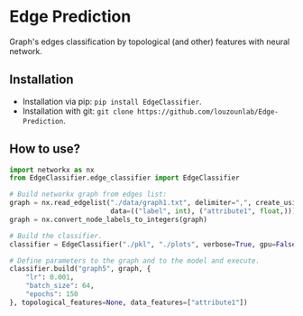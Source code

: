 # Edge Prediction
Graph's edges classification by topological (and other) features with neural network.

## Installation
* Installation via pip: `pip install EdgeClassifier`.
* Installation with git: `git clone https://github.com/louzounlab/Edge-Prediction`.

## How to use?
```python
import networkx as nx
from EdgeClassifier.edge_classifier import EdgeClassifier

# Build networkx graph from edges list:
graph = nx.read_edgelist("./data/graph1.txt", delimiter=",", create_using=nx.DiGraph,
                         data=(("label", int), ("attribute1", float,)))
graph = nx.convert_node_labels_to_integers(graph)

# Build the classifier.
classifier = EdgeClassifier("./pkl", "./plots", verbose=True, gpu=False)

# Define parameters to the graph and to the model and execute.
classifier.build("graph5", graph, {
    "lr": 0.001,
    "batch_size": 64,
    "epochs": 150
}, topological_features=None, data_features=["attribute1"])

```



[//]: # (This package classify graphs' edges by , graph edges classification by topological attributes)

[//]: # (> Attention! This package uses non boost graph-measures, and that's might make the features calculation slower. )
[//]: # (> If you would like to clac them in boost environment, follow the instruction here &#40;link&#41;, and move th .pkl file to the pkl directory.)